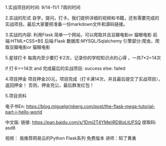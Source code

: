 1.实战项目的时间:
9/14-11/1 7周的时间

2.实战的形式
自学，提问，打卡。我们提供详细的视频和书籍，还有需要完成的实战项目。最后大家要把准备一份markdown文件和源码链接。

3.实战的内容:
利用Flask 简单一个网站，可以爬取并且豆瓣电影or 猫眼电影
前端:HTML+CSS+BS
后端:Flask
数据库:MYSQL/Sqlalchemy
引擎部分:爬虫，爬取豆瓣电影or 猫眼电影

5.星球打卡
每周内至少要打卡2次，记录你的学校知识点的心得 ，一共7*2=14次

if 打卡>=14次 and 完成最后的实战项目:
    success 
else:
    failed

4.项目押金
项目押金20元，项目完成（打卡满14次，并且最后提交了实战项目），返回押金！
否则，押金充公，最后群发红包！

5.项目资料

电子书En:
https://blog.miguelgrinberg.com/post/the-flask-mega-tutorial-part-i-hello-world

中文版:
链接: https://pan.baidu.com/s/1Dmi2T4YMeiiRD8loLtUFSQ 提取码: asd8 

视频：
我推荐网易云的Python Flask系列 免费版本
讲师：知了黄勇